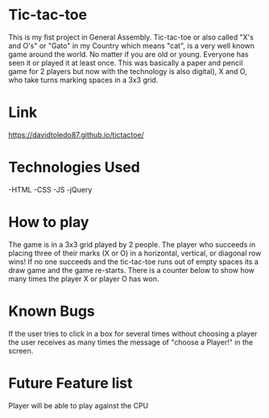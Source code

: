 Tic-tac-toe
=========================================================
This is my fist project in General Assembly.
Tic-tac-toe or also called "X's and O's" or "Gato" in my Country which means "cat", is a very well known game around the world. No matter if you are old or young. Everyone has seen it or played it at least once. This was basically a paper and pencil game for 2 players but now with the technology is also digital), X and O, who take turns marking spaces in a 3x3 grid.


Link
============================================================
https://davidtoledo87.github.io/tictactoe/


Technologies Used
=============================================================
-HTML
-CSS
-JS
-jQuery

How to play
==============================================================
The game is in a 3x3 grid played by 2 people.
The player who succeeds in placing three of their marks (X or O) in a horizontal, vertical, or diagonal row wins!
If no one succeeds and the tic-tac-toe runs out of empty spaces its a draw game and the game re-starts.
There is a counter below to show how many times the player X or player O has won.

Known Bugs
===============================================================
If the user tries to click in a box for several times without choosing a player the user receives as many times the message of "choose a Player!" in the screen.

Future Feature list
================================================================
Player will be able to play against the CPU
